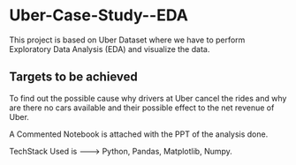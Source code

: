 # Uber-Case-Study--EDA

This project is based on Uber Dataset where we have to perform Exploratory Data Analysis (EDA) and visualize the data.

## Targets to be achieved

To find out the possible cause why drivers at Uber cancel the rides and why are there no cars available and their possible effect to the net revenue of Uber.

A Commented Notebook is attached with the PPT of the analysis done.

TechStack Used is ---> Python, Pandas, Matplotlib, Numpy.
